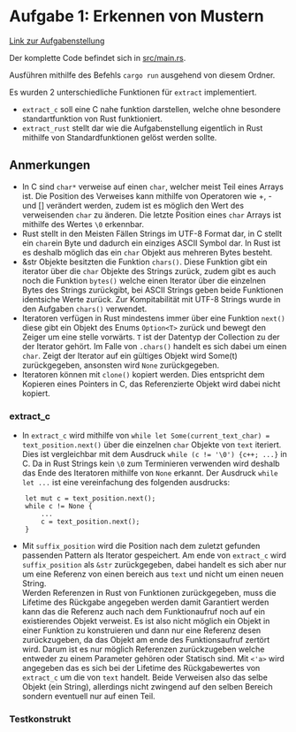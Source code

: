 # Aufgabe 1: Erkennen von Mustern
[Link zur Aufgabenstellung](https://sulzmann.github.io/SoftwareProjekt/schein.html#(3))

Der komplette Code befindet sich in [src/main.rs](src/main.rs).

Ausführen mithilfe des Befehls `cargo run` ausgehend von diesem Ordner.

Es wurden 2 unterschiedliche Funktionen für `extract` implementiert.
- `extract_c` soll eine C nahe funktion darstellen, welche ohne besondere standartfunktion von Rust funktioniert.
- `extract_rust` stellt dar wie die Aufgabenstellung eigentlich in Rust mithilfe von Standardfunktionen gelöst werden sollte.

## Anmerkungen
- In C sind `char*` verweise auf einen `char`, welcher meist Teil eines Arrays ist. Die Position des Verweises kann mithilfe von Operatoren wie +, - und [] verändert werden, zudem ist es möglich den Wert des verweisenden `char` zu änderen. Die letzte Position eines `char` Arrays ist mithilfe des Wertes `\0` erkennbar. 
- Rust stellt in den Meisten Fällen Strings im UTF-8 Format dar, in C stellt ein `char`ein Byte und dadurch ein einziges ASCII Symbol dar. In Rust ist es deshalb möglich das ein `char` Objekt aus mehreren Bytes besteht.
- &str Objekte besitzten die Funktion `chars()`. Diese Funktion gibt ein iterator über die `char` Objekte des Strings zurück, zudem gibt es auch noch die Funktion `bytes()` welche einen Iterator über die einzelnen Bytes des Strings zurückgibt, bei ASCII Strings geben beide Funktionen identsiche Werte zurück. Zur Kompitabilität mit UTF-8 Strings wurde in den Aufgaben `chars()` verwendet.
- Iteratoren verfügen in Rust mindestens immer über eine Funktion `next()` diese gibt ein Objekt des Enums `Option<T>` zurück und bewegt den Zeiger um eine stelle vorwärts. `T` ist der Datentyp der Collection zu der der Iterator gehört. Im Falle von `.chars()` handelt es sich dabei um einen `char`. Zeigt der Iterator auf ein gültiges Objekt wird Some(t) zurückgegeben,  ansonsten wird `None` zurückgegeben.
- Iteratoren können mit `clone()` kopiert werden. Dies entspricht dem Kopieren eines Pointers in C, das Referenzierte Objekt wird dabei nicht kopiert.
### extract_c 
- In `extract_c` wird mithilfe von `while let Some(current_text_char) = text_position.next()` über die einzelnen `char` Objekte von `text` iteriert. Dies ist vergleichbar mit dem Ausdruck `while (c != '\0') {c++; ...}` in C. Da in Rust Strings kein `\0` zum Terminieren verwenden wird deshalb das Ende des Iteratoren mithilfe von `None` erkannt. Der Ausdruck `while let ...` ist eine vereinfachung des folgenden ausdrucks:
```
    let mut c = text_position.next();
    while c != None { 
        ...
        c = text_position.next();
    }
```
- Mit `suffix_position` wird die Position nach dem zuletzt gefunden passenden Pattern als Iterator gespeichert. Am ende von `extract_c` wird `suffix_position` als `&str` zurückgegeben, dabei handelt es sich aber nur um eine Referenz von einen bereich aus `text` und nicht um einen neuen String.  
Werden  Referenzen in Rust von Funktionen zurückgegeben, muss die Lifetime des Rückgabe angegeben werden damit Garantiert werden kann das die Referenz auch nach dem Funktionaufruf noch auf ein existierendes Objekt verweist.
Es ist also nicht möglich ein Objekt in einer Funktion zu konstruieren und dann nur eine Referenz desen zurückzugeben, da das Objekt am ende des Funktionsaufruf zertört wird. Darum ist es nur möglich Referenzen zurückzugeben welche entweder zu einem Parameter gehören oder Statisch sind. Mit `<'a>` wird angegeben das es sich bei der Lifetime des Rückgabewertes von `extract_c` um die von `text` handelt. Beide Verweisen also das selbe Objekt (ein String), allerdings nicht zwingend auf den selben Bereich sondern eventuell nur auf einen Teil.
### Testkonstrukt

